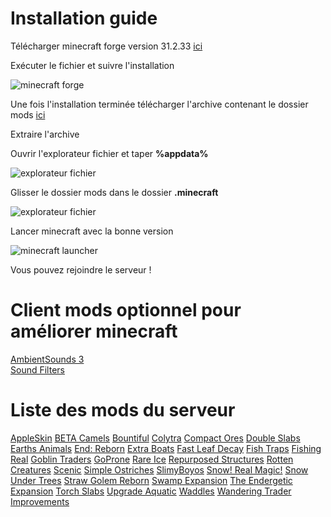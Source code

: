 # Installation guide

Télécharger minecraft forge version 31.2.33 [ici](https://adfoc.us/serve/sitelinks/?id=271228&url=https://files.minecraftforge.net/maven/net/minecraftforge/forge/1.15.2-31.2.33/forge-1.15.2-31.2.33-installer.jar)

Exécuter le fichier et suivre l'installation

![minecraft forge](https://image.noelshack.com/fichiers/2020/32/4/1596723179-2.png)

Une fois l'installation terminée télécharger l'archive contenant le dossier mods [ici](https://github.com/Guillaume-Vidal/minecraft-forge-1.15/archive/master.zip)

Extraire l'archive

Ouvrir l'explorateur fichier et taper **%appdata%**

![explorateur fichier](https://image.noelshack.com/fichiers/2020/32/4/1596721361-3.png)

Glisser le dossier mods dans le dossier **.minecraft**

![explorateur fichier](https://image.noelshack.com/fichiers/2020/32/4/1596721558-4.png)

Lancer minecraft avec la bonne version

![minecraft launcher](https://image.noelshack.com/fichiers/2020/32/4/1596721659-5.png)

Vous pouvez rejoindre le serveur !

# Client mods optionnel pour améliorer minecraft

[AmbientSounds 3](https://www.curseforge.com/minecraft/mc-mods/ambientsounds)  
[Sound Filters](https://www.curseforge.com/minecraft/mc-mods/sound-filters)

# Liste des mods du serveur
[AppleSkin](https://www.curseforge.com/minecraft/mc-mods/appleskin)
[BETA Camels](https://www.curseforge.com/minecraft/mc-mods/camels)
[Bountiful](https://www.curseforge.com/minecraft/mc-mods/bountiful)
[Colytra](https://www.curseforge.com/minecraft/mc-mods/colytra)
[Compact Ores](https://www.curseforge.com/minecraft/mc-mods/compact-ores)
[Double Slabs](https://www.curseforge.com/minecraft/mc-mods/double-slabs)
[Earths Animals](https://www.curseforge.com/minecraft/mc-mods/earths-animals)
[End: Reborn](https://www.curseforge.com/minecraft/mc-mods/end-reborn)
[Extra Boats](https://www.curseforge.com/minecraft/mc-mods/extra-boats)
[Fast Leaf Decay](https://www.curseforge.com/minecraft/mc-mods/fast-leaf-decay)
[Fish Traps](https://www.curseforge.com/minecraft/mc-mods/fish-traps)
[Fishing Real](https://www.curseforge.com/minecraft/mc-mods/fishing-real)
[Goblin Traders](https://www.curseforge.com/minecraft/mc-mods/goblin-traders)
[GoProne](https://www.curseforge.com/minecraft/mc-mods/goprone)
[Rare Ice](https://www.curseforge.com/minecraft/mc-mods/rare-ice)
[Repurposed Structures](https://www.curseforge.com/minecraft/mc-mods/repurposed-structures)
[Rotten Creatures](https://www.curseforge.com/minecraft/mc-mods/rotten-creatures)
[Scenic](https://www.curseforge.com/minecraft/mc-mods/scenic)
[Simple Ostriches](https://www.curseforge.com/minecraft/mc-mods/simple-ostriches)
[SlimyBoyos](https://www.curseforge.com/minecraft/mc-mods/slimyboyos)
[Snow! Real Magic!](https://www.curseforge.com/minecraft/mc-mods/snow-real-magic)
[Snow Under Trees](https://www.curseforge.com/minecraft/mc-mods/snow-under-trees)
[Straw Golem Reborn](https://www.curseforge.com/minecraft/mc-mods/strawgolem-reborn)
[Swamp Expansion](https://www.curseforge.com/minecraft/mc-mods/swamp-expansion)
[The Endergetic Expansion](https://www.curseforge.com/minecraft/mc-mods/endergetic)
[Torch Slabs](https://www.curseforge.com/minecraft/mc-mods/torchslabs-mod)
[Upgrade Aquatic](https://www.curseforge.com/minecraft/mc-mods/upgrade-aquatic)
[Waddles](https://www.curseforge.com/minecraft/mc-mods/waddles)
[Wandering Trader Improvements](https://www.curseforge.com/minecraft/mc-mods/wandering-trader-improvements)
